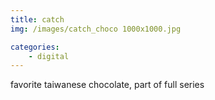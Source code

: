 ```yaml
---
title: catch 
img: /images/catch_choco 1000x1000.jpg

categories:
    - digital
---
```

favorite taiwanese chocolate, part of full series


